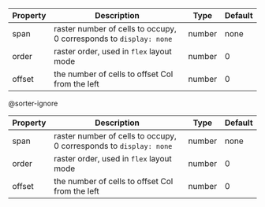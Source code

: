 | Property | Description                                                        | Type   | Default |
| -------- | ------------------------------------------------------------------ | ------ | ------- |
| span     | raster number of cells to occupy, 0 corresponds to `display: none` | number | none    |
| order    | raster order, used in `flex` layout mode                           | number | 0       |
| offset   | the number of cells to offset Col from the left                    | number | 0       |

@sorter-ignore

| Property | Description                                                        | Type   | Default |
| -------- | ------------------------------------------------------------------ | ------ | ------- |
| span     | raster number of cells to occupy, 0 corresponds to `display: none` | number | none    |
| order    | raster order, used in `flex` layout mode                           | number | 0       |
| offset   | the number of cells to offset Col from the left                    | number | 0       |
